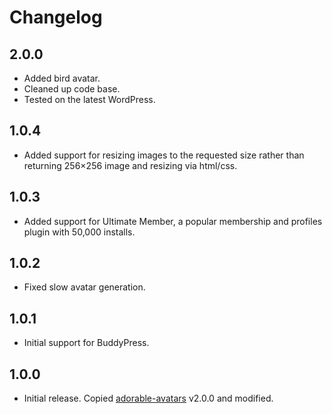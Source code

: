 # Changelog

## 2.0.0

* Added bird avatar.
* Cleaned up code base.
* Tested on the latest WordPress.

## 1.0.4

* Added support for resizing images to the requested size rather than returning 256×256 image and resizing via html/css.

## 1.0.3

* Added support for Ultimate Member, a popular membership and profiles plugin with 50,000 installs.

## 1.0.2

* Fixed slow avatar generation.

## 1.0.1

* Initial support for BuddyPress.

## 1.0.0

* Initial release. Copied [adorable-avatars] v2.0.0 and modified.

[adorable-avatars]: https://github.com/tfrommen/adorable-avatars

